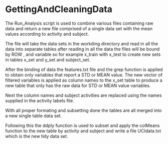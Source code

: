 # GettingAndCleaningData
The Run_Analysis script is used to combine various files containing raw data and return a new file comprised of a single data set with the mean values according to activity and subject.

The file will take the data sets in the workding directory and read in all the data into separate tables
after reading in all the data the files will be bound by ROW , and variable so for example x_train with x_test to create new sets in tables x_set and y_set and subject_set.

After the binding of data the features.txt file and the grep function is applied to obtain only variables that report a STD or MEAN value.
The new vector of filtered variables is applied as column names to the x_set table to produce a new table that only has the raw data for STD or MEAN value variables.

Next the column names and subject activities are replaced using the names supplied in the activity labels file.

With all proper formating and subsetting done the tables are all merged into a new single table data set.

Following this the ddply function is used to subset and apply the colMeans function to the new table by activity and subject and write a file UCIdata.txt which is the new tidy data set.
